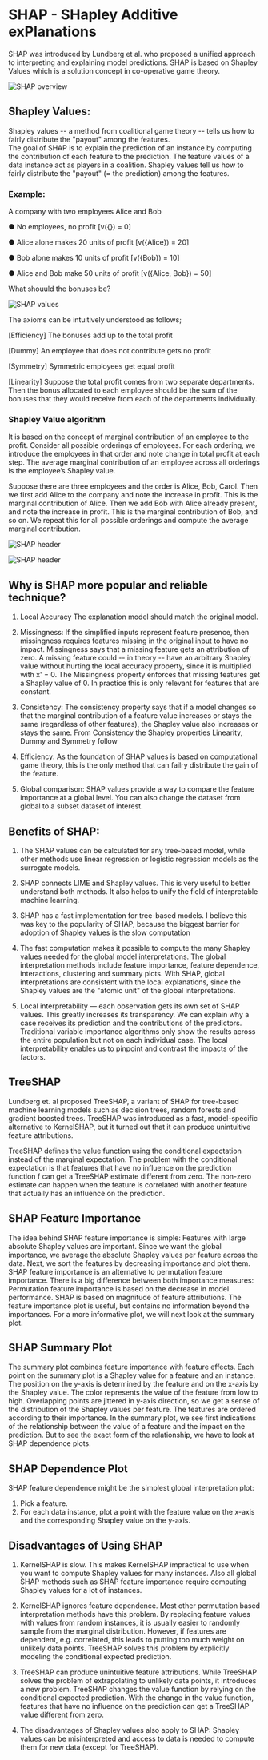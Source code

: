 # SHAP - SHapley Additive exPlanations 

SHAP was introduced by Lundberg et al. who proposed a unified approach to interpreting and explaining model predictions. SHAP is based on Shapley Values which is a solution concept in co-operative game theory. 

![SHAP overview](https://github.com/IdaStephen/CS677-SHAP/blob/main/SHAP-equation.png)




## Shapley Values: ## 
Shapley values -- a method from coalitional game theory -- tells us how to fairly distribute the "payout" among the features. <br/>
The goal of SHAP is to explain the prediction of an instance by computing the contribution of each feature to the prediction. The feature values of a data instance act as players in a coalition. Shapley values tell us how to fairly distribute the "payout" (= the prediction) among the features. 

### Example:

A company with two employees Alice and Bob

● No employees, no profit [v({}) = 0]

● Alice alone makes 20 units of profit [v({Alice}) = 20]

● Bob alone makes 10 units of profit [v({Bob}) = 10]

● Alice and Bob make 50 units of profit [v({Alice, Bob}) = 50]

What shouuld the bonuses be?

![SHAP values](https://github.com/IdaStephen/CS677-SHAP/blob/main/shapvalues.png)

The axioms can be intuitively understood as follows;

[Efficiency] The bonuses add up to the total profit

[Dummy] An employee that does not contribute gets no profit

[Symmetry] Symmetric employees get equal profit

[Linearity] Suppose the total profit comes from two separate departments. Then the bonus allocated to each employee should be the sum of the bonuses that they would receive from each of the departments individually.

### Shapley Value algorithm

It is based on the concept of marginal contribution of an employee to the profit. Consider all possible orderings of employees. For each ordering, we introduce the employees in that order and note change in total profit at each step. The average marginal contribution of an employee across all orderings is the employee’s Shapley value.

Suppose there are three employees and the order is Alice, Bob, Carol. Then we first add Alice to the company and note the increase in profit. This is the marginal contribution of Alice.  Then we add Bob with Alice already present, and note the increase in profit. This is the marginal contribution of Bob, and so on. We repeat this for all possible orderings and compute the average marginal contribution.

![SHAP header](https://github.com/IdaStephen/CS677-SHAP/blob/main/shapleyvalues2.png)


![SHAP header](https://github.com/IdaStephen/CS677-SHAP/blob/main/shap_header.png)

## Why is SHAP more popular and reliable technique? ##
1. Local Accuracy
The explanation model should match the original model.

2. Missingness:
If the simplified inputs represent feature presence, then missingness requires features missing in the original input to have no impact.
Missingness says that a missing feature gets an attribution of zero. A missing feature could -- in theory -- have an arbitrary Shapley value without hurting the local accuracy property, since it is multiplied with x' = 0. The Missingness property enforces that missing features get a Shapley value of 0. In practice this is only relevant for features that are constant.

3. Consistency:
The consistency property says that if a model changes so that the marginal contribution of a feature value increases or stays the same (regardless of other features), the Shapley value also increases or stays the same. From Consistency the Shapley properties Linearity, Dummy and Symmetry follow

4. Efficiency:
As the foundation of SHAP values is based on computational game theory, this is the only method that can failry distribute the gain of the feature.

5. Global comparison:
SHAP values provide a way to compare the feature importance at a global level. You can also change the dataset from global to a subset dataset of interest.


## Benefits of SHAP: ##

1. The SHAP values can be calculated for any tree-based model, while other methods use linear regression or logistic regression models as the surrogate models.

2. SHAP connects LIME and Shapley values. This is very useful to better understand both methods. It also helps to unify the field of interpretable machine learning.

3. SHAP has a fast implementation for tree-based models. I believe this was key to the popularity of SHAP, because the biggest barrier for adoption of Shapley values is the slow computation

4. The fast computation makes it possible to compute the many Shapley values needed for the global model interpretations. The global interpretation methods include feature importance, feature dependence, interactions, clustering and summary plots. With SHAP, global interpretations are consistent with the local explanations, since the Shapley values are the "atomic unit" of the global interpretations. 

5. Local interpretability — each observation gets its own set of SHAP values. This greatly increases its transparency. We can explain why a case receives its prediction and the contributions of the predictors. Traditional variable importance algorithms only show the results across the entire population but not on each individual case. The local interpretability enables us to pinpoint and contrast the impacts of the factors.

## TreeSHAP

Lundberg et. al proposed TreeSHAP, a variant of SHAP for tree-based machine learning models such as decision trees, random forests and gradient boosted trees. TreeSHAP was introduced as a fast, model-specific alternative to KernelSHAP, but it turned out that it can produce unintuitive feature attributions.

TreeSHAP defines the value function using the conditional expectation instead of the marginal expectation. The problem with the conditional expectation is that features that have no influence on the prediction function f can get a TreeSHAP estimate different from zero. The non-zero estimate can happen when the feature is correlated with another feature that actually has an influence on the prediction.

## SHAP Feature Importance
The idea behind SHAP feature importance is simple: Features with large absolute Shapley values are important. Since we want the global importance, we average the absolute Shapley values per feature across the data. Next, we sort the features by decreasing importance and plot them. SHAP feature importance is an alternative to permutation feature importance. There is a big difference between both importance measures: Permutation feature importance is based on the decrease in model performance. SHAP is based on magnitude of feature attributions. 
The feature importance plot is useful, but contains no information beyond the importances. For a more informative plot, we will next look at the summary plot.

## SHAP Summary Plot
The summary plot combines feature importance with feature effects. Each point on the summary plot is a Shapley value for a feature and an instance. The position on the y-axis is determined by the feature and on the x-axis by the Shapley value. The color represents the value of the feature from low to high. Overlapping points are jittered in y-axis direction, so we get a sense of the distribution of the Shapley values per feature. The features are ordered according to their importance. In the summary plot, we see first indications of the relationship between the value of a feature and the impact on the prediction. But to see the exact form of the relationship, we have to look at SHAP dependence plots.

## SHAP Dependence Plot
SHAP feature dependence might be the simplest global interpretation plot: 
1) Pick a feature. 
2) For each data instance, plot a point with the feature value on the x-axis and the corresponding Shapley value on the y-axis. 

## Disadvantages of Using SHAP ##

1. KernelSHAP is slow. This makes KernelSHAP impractical to use when you want to compute Shapley values for many instances. Also all global SHAP methods such as SHAP feature importance require computing Shapley values for a lot of instances.

2. KernelSHAP ignores feature dependence. Most other permutation based interpretation methods have this problem. By replacing feature values with values from random instances, it is usually easier to randomly sample from the marginal distribution. However, if features are dependent, e.g. correlated, this leads to putting too much weight on unlikely data points. TreeSHAP solves this problem by explicitly modeling the conditional expected prediction.

3. TreeSHAP can produce unintuitive feature attributions. While TreeSHAP solves the problem of extrapolating to unlikely data points, it introduces a new problem. TreeSHAP changes the value function by relying on the conditional expected prediction. With the change in the value function, features that have no influence on the prediction can get a TreeSHAP value different from zero.

4. The disadvantages of Shapley values also apply to SHAP: Shapley values can be misinterpreted and access to data is needed to compute them for new data (except for TreeSHAP).


